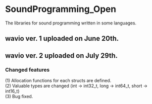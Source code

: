 # SoundProgramming_Open
The libraries for sound programming written in some languages.

## wavio ver. 1 uploaded on June 20th.
## wavio ver. 2 uploaded on July 29th.
### Changed features
(1) Allocation functions for each structs are defined.  
(2) Valuable types are changed (int -> int32_t, long -> int64_t, short -> int16_t)  
(3) Bug fixed.  
